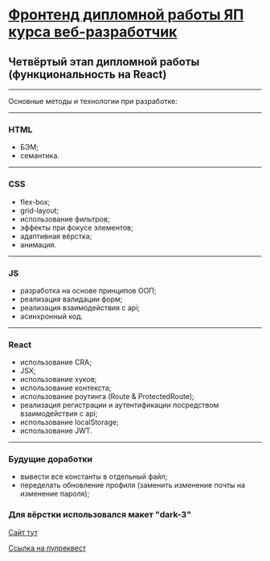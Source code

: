 # [Фронтенд дипломной работы ЯП курса веб-разработчик](https://github.com/goplomah/movies-explorer-frontend)

## Четвёртый этап дипломной работы (функциональность на React)

---

Основные методы и технологии при разработке:

---

### HTML

- БЭМ;
- семантика.

---

### CSS

- flex-box;
- grid-layout;
- использование фильтров;
- эффекты при фокусе элементов;
- адаптивная вёрстка;
- анимация.

---

### JS

- разработка на основе принципов ООП;
- реализация валидации форм;
- реализация взаимодействия с api;
- асинхронный код.

---

### React

- использование CRA;
- JSX;
- использование хуков;
- использование контекста;
- использование роутинга (Route & ProtectedRoute);
- реализация регистрации и аутентификации посредством взаимодействия с api;
- использование localStorage;
- использование JWT.

---

### Будущие доработки

- вывести все константы в отдельный файл;
- переделать обновление профиля (заменить изменение почты на изменение пароля); 

### Для вёрстки использовался макет "dark-3"

[Сайт тут](https://goplomah.nomoredomainsrocks.ru)


[Ссылка на пулреквест](https://github.com/goplomah/movies-explorer-frontend/pull/2)
